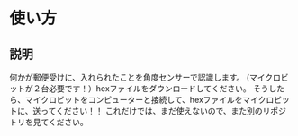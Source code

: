 # 使い方
## 説明
何かが郵便受けに、入れられたことを角度センサーで認識します。
(マイクロビットが２台必要です！）hexファイルをダウンロードしてください。
そうしたら、マイクロビットをコンピューターと接続して、hexファイルをマイクロビットに、送ってください！！
これだけでは、まだ使えないので、また別のリポジトリを見てください。
